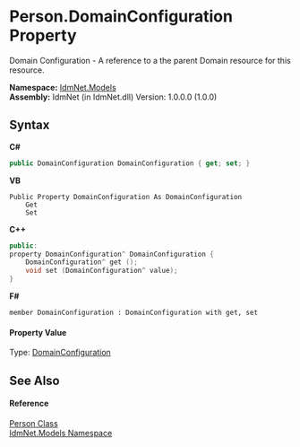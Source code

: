 # Person.DomainConfiguration Property 
 

Domain Configuration - A reference to a the parent Domain resource for this resource.

**Namespace:**&nbsp;<a href="N_IdmNet_Models">IdmNet.Models</a><br />**Assembly:**&nbsp;IdmNet (in IdmNet.dll) Version: 1.0.0.0 (1.0.0)

## Syntax

**C#**<br />
``` C#
public DomainConfiguration DomainConfiguration { get; set; }
```

**VB**<br />
``` VB
Public Property DomainConfiguration As DomainConfiguration
	Get
	Set
```

**C++**<br />
``` C++
public:
property DomainConfiguration^ DomainConfiguration {
	DomainConfiguration^ get ();
	void set (DomainConfiguration^ value);
}
```

**F#**<br />
``` F#
member DomainConfiguration : DomainConfiguration with get, set

```


#### Property Value
Type: <a href="T_IdmNet_Models_DomainConfiguration">DomainConfiguration</a>

## See Also


#### Reference
<a href="T_IdmNet_Models_Person">Person Class</a><br /><a href="N_IdmNet_Models">IdmNet.Models Namespace</a><br />